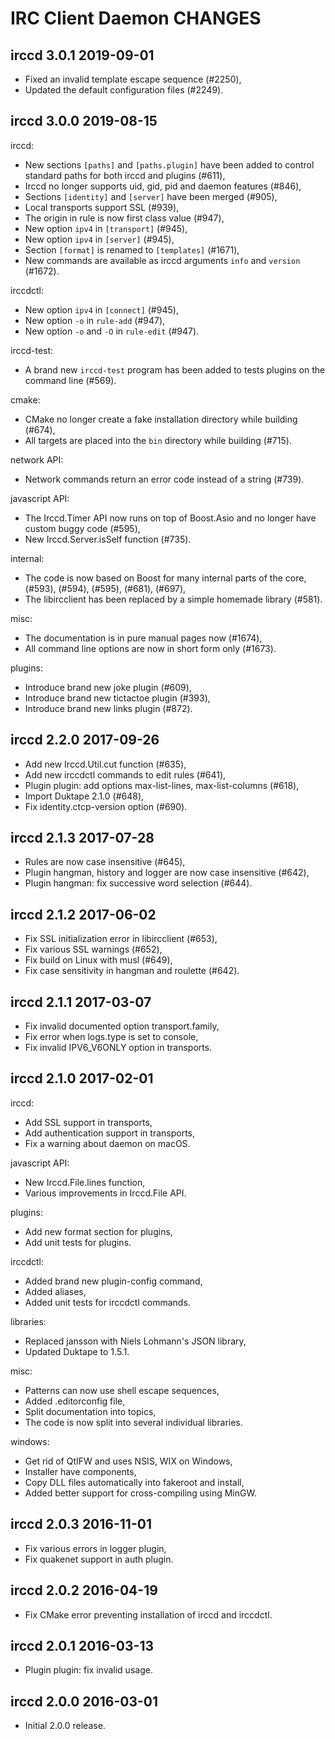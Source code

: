 IRC Client Daemon CHANGES
=========================

irccd 3.0.1 2019-09-01
----------------------

- Fixed an invalid template escape sequence (#2250),
- Updated the default configuration files (#2249).

irccd 3.0.0 2019-08-15
----------------------

irccd:

- New sections `[paths]` and `[paths.plugin]` have been added to control
  standard paths for both irccd and plugins (#611),
- Irccd no longer supports uid, gid, pid and daemon features (#846),
- Sections `[identity]` and `[server]` have been merged (#905),
- Local transports support SSL (#939),
- The origin in rule is now first class value (#947),
- New option `ipv4` in `[transport]` (#945),
- New option `ipv4` in `[server]` (#945),
- Section `[format]` is renamed to `[templates]` (#1671),
- New commands are available as irccd arguments `info` and `version` (#1672).

irccdctl:

- New option `ipv4` in `[connect]` (#945),
- New option `-o` in `rule-add` (#947),
- New option `-o` and `-O` in `rule-edit` (#947).

irccd-test:

- A brand new `irccd-test` program has been added to tests plugins on the
  command line (#569).

cmake:

- CMake no longer create a fake installation directory while building (#674),
- All targets are placed into the `bin` directory while building (#715).

network API:

- Network commands return an error code instead of a string (#739).

javascript API:

- The Irccd.Timer API now runs on top of Boost.Asio and no longer have custom
  buggy code (#595),
- New Irccd.Server.isSelf function (#735).

internal:

- The code is now based on Boost for many internal parts of the core, (#593),
  (#594), (#595), (#681), (#697),
- The libircclient has been replaced by a simple homemade library (#581).

misc:

- The documentation is in pure manual pages now (#1674),
- All command line options are now in short form only (#1673).

plugins:

- Introduce brand new joke plugin (#609),
- Introduce brand new tictactoe plugin (#393),
- Introduce brand new links plugin (#872).

irccd 2.2.0 2017-09-26
----------------------

- Add new Irccd.Util.cut function (#635),
- Add new irccdctl commands to edit rules (#641),
- Plugin plugin: add options max-list-lines, max-list-columns (#618),
- Import Duktape 2.1.0 (#648),
- Fix identity.ctcp-version option (#690).

irccd 2.1.3 2017-07-28
----------------------

- Rules are now case insensitive (#645),
- Plugin hangman, history and logger are now case insensitive (#642),
- Plugin hangman: fix successive word selection (#644).

irccd 2.1.2 2017-06-02
----------------------

- Fix SSL initialization error in libircclient (#653),
- Fix various SSL warnings (#652),
- Fix build on Linux with musl (#649),
- Fix case sensitivity in hangman and roulette (#642).

irccd 2.1.1 2017-03-07
----------------------

- Fix invalid documented option transport.family,
- Fix error when logs.type is set to console,
- Fix invalid IPV6\_V6ONLY option in transports.

irccd 2.1.0 2017-02-01
----------------------

irccd:

- Add SSL support in transports,
- Add authentication support in transports,
- Fix a warning about daemon on macOS.

javascript API:

- New Irccd.File.lines function,
- Various improvements in Irccd.File API.

plugins:

- Add new format section for plugins,
- Add unit tests for plugins.

irccdctl:

- Added brand new plugin-config command,
- Added aliases,
- Added unit tests for irccdctl commands.

libraries:

- Replaced jansson with Niels Lohmann's JSON library,
- Updated Duktape to 1.5.1.

misc:

- Patterns can now use shell escape sequences,
- Added .editorconfig file,
- Split documentation into topics,
- The code is now split into several individual libraries.

windows:

- Get rid of QtIFW and uses NSIS, WIX on Windows,
- Installer have components,
- Copy DLL files automatically into fakeroot and install,
- Added better support for cross-compiling using MinGW.

irccd 2.0.3 2016-11-01
----------------------

- Fix various errors in logger plugin,
- Fix quakenet support in auth plugin.

irccd 2.0.2 2016-04-19
----------------------

- Fix CMake error preventing installation of irccd and irccdctl.

irccd 2.0.1 2016-03-13
----------------------

- Plugin plugin: fix invalid usage.

irccd 2.0.0 2016-03-01
----------------------

- Initial 2.0.0 release.
